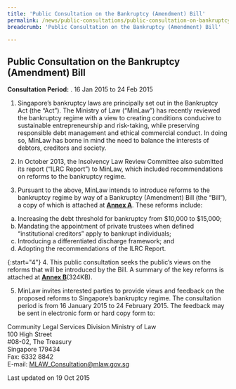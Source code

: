 ```yaml
---
title: 'Public Consultation on the Bankruptcy (Amendment) Bill'
permalink: /news/public-consultations/public-consultation-on-bankruptcy-amendment-bill/
breadcrumb: 'Public Consultation on the Bankruptcy (Amendment) Bill'

---
```



Public Consultation on the Bankruptcy (Amendment) Bill
---

**Consultation Period:** . 
16 Jan 2015 to 24 Feb 2015

1. Singapore’s bankruptcy laws are principally set out in the Bankruptcy Act (the “Act”). The Ministry of Law (“MinLaw”) has recently reviewed the bankruptcy regime with a view to creating conditions conducive to sustainable entrepreneurship and risk-taking, while preserving responsible debt management and ethical commercial conduct. In doing so, MinLaw has borne in mind the need to balance the interests of debtors, creditors and society.  

2. In October 2013, the Insolvency Law Review Committee also submitted its report (“ILRC Report”) to MinLaw, which included recommendations on reforms to the bankruptcy regime. 

3. Pursuant to the above, MinLaw intends to introduce reforms to the bankruptcy regime by way of a Bankruptcy (Amendment) Bill (the “Bill”), a copy of which is attached at [**Annex A**](/files/Annex-A-Draft-Bankruptcy-Amendment-Bill-160115.pdf/). These reforms include: 

<ol style="list-style-type: lower-alpha">
  <li>Increasing the debt threshold for bankruptcy from $10,000 to $15,000; </li>
  <li>Mandating the appointment of private trustees when defined “institutional creditors” apply to bankrupt individuals; </li>
  <li>Introducing a differentiated discharge framework; and </li>
  <li> Adopting the recommendations of the ILRC Report. </li>
</ol>

{:start="4"}
4. This public consultation seeks the public’s views on the reforms that will be introduced by the Bill.  A summary of the key reforms is attached at [**Annex B**](/files/Annex-B-Summary-of-Key-Reforms.pdf/)(324KB).

5. MinLaw invites interested parties to provide views and feedback on the proposed reforms to Singapore’s bankruptcy regime. The consultation period is from 16 January 2015 to 24 February 2015. The feedback may be sent in electronic form or hard copy form to:

<p class="address-centered">
Community Legal Services Division
Ministry of Law<br>
100 High Street<br>
#08-02, The Treasury<br>
Singapore 179434<br>
Fax: 6332 8842<br>
E-mail: <a href="mailto:MLAW_Consultation@mlaw.gov.sg">MLAW_Consultation@mlaw.gov.sg</a>
</p>

<p class="right-side-updated">Last updated on 19 Oct 2015<p>
